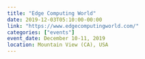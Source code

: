 ```yaml
---
title: "Edge Computing World"
date: 2019-12-03T05:10:00-00:00
link: "https://www.edgecomputingworld.com/"
categories: ["events"]
event_date: December 10-11, 2019
location: Mountain View (CA), USA
---
```

